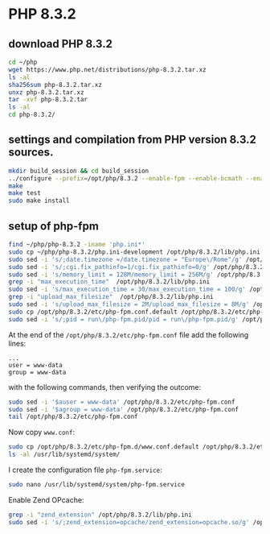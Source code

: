 # PHP 8.3.2

## download PHP 8.3.2

```bash
cd ~/php
wget https://www.php.net/distributions/php-8.3.2.tar.xz
ls -al
sha256sum php-8.3.2.tar.xz
unxz php-8.3.2.tar.xz
tar -xvf php-8.3.2.tar
ls -al
cd php-8.3.2/
```

## settings and compilation from PHP version 8.3.2 sources.

```bash
mkdir build_session && cd build_session
../configure --prefix=/opt/php/8.3.2 --enable-fpm --enable-bcmath --enable-opcache --enable-ftp --with-openssl --disable-cgi --enable-mbstring --with-curl --with-mysqli --with-pdo-mysql --enable-intl --with-zlib --with-bz2 --enable-gd --with-jpeg --with-gettext --with-gmp --with-xsl --enable-zts --enable-gcov --enable-debug
make
make test
sudo make install
```

## setup of php-fpm

```bash
find ~/php/php-8.3.2 -iname 'php.ini*'
sudo cp ~/php/php-8.3.2/php.ini-development /opt/php/8.3.2/lib/php.ini
sudo sed -i 's/;date.timezone =/date.timezone = "Europe\/Rome"/g' /opt/php/8.3.2/lib/php.ini
sudo sed -i 's/;cgi.fix_pathinfo=1/cgi.fix_pathinfo=0/g' /opt/php/8.3.2/lib/php.ini
sudo sed -i 's/memory_limit = 128M/memory_limit = 256M/g' /opt/php/8.3.2/lib/php.ini
grep -i "max_execution_time"  /opt/php/8.3.2/lib/php.ini
sudo sed -i 's/max_execution_time = 30/max_execution_time = 100/g' /opt/php/8.3.2/lib/php.ini
grep -i "upload_max_filesize"  /opt/php/8.3.2/lib/php.ini
sudo sed -i 's/upload_max_filesize = 2M/upload_max_filesize = 8M/g' /opt/php/8.3.2/lib/php.ini
sudo cp /opt/php/8.3.2/etc/php-fpm.conf.default /opt/php/8.3.2/etc/php-fpm.conf
sudo sed -i 's/;pid = run\/php-fpm.pid/pid = run\/php-fpm.pid/g' /opt/php/8.3.2/etc/php-fpm.conf
```

At the end of the `/opt/php/8.3.2/etc/php-fpm.conf` file add the following lines:

```text
...
user = www-data
group = www-data
```

with the following commands, then verifying the outcome:

```bash
sudo sed -i '$auser = www-data' /opt/php/8.3.2/etc/php-fpm.conf
sudo sed -i '$agroup = www-data' /opt/php/8.3.2/etc/php-fpm.conf
tail /opt/php/8.3.2/etc/php-fpm.conf
```

Now copy `www.conf`:

```bash
sudo cp /opt/php/8.3.2/etc/php-fpm.d/www.conf.default /opt/php/8.3.2/etc/php-fpm.d/www.conf
ls -al /usr/lib/systemd/system/
```

I create the configuration file `php-fpm.service`:

```bash
sudo nano /usr/lib/systemd/system/php-fpm.service
```

Enable Zend OPcache:

```bash
grep -i "zend_extension" /opt/php/8.3.2/lib/php.ini
sudo sed -i 's/;zend_extension=opcache/zend_extension=opcache.so/g' /opt/php/8.3.2/lib/php.ini
```
